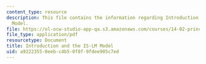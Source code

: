 ```yaml
---
content_type: resource
description: This file contains the information regarding Introduction and the IS-LM
  Model.
file: https://ol-ocw-studio-app-qa.s3.amazonaws.com/courses/14-02-principles-of-macroeconomics-spring-2014/a92223550eebc4b50f8f9fdee905c7ed_MIT14_02S14_IS-LM_Model.pdf
file_type: application/pdf
resourcetype: Document
title: Introduction and the IS-LM Model
uid: a9222355-0eeb-c4b5-0f8f-9fdee905c7ed
---
```

